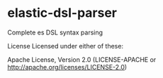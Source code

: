 # elastic-dsl-parser
Complete es DSL syntax parsing


License
Licensed under either of these:

Apache License, Version 2.0 (LICENSE-APACHE or http://apache.org/licenses/LICENSE-2.0)
